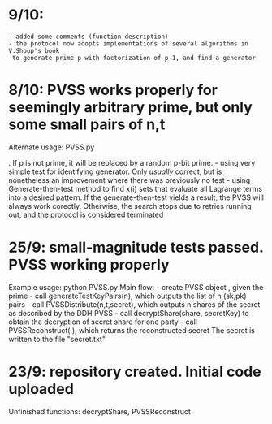 # 9/10: 
	- added some comments (function description)
	- the protocol now adopts implementations of several algorithms in V.Shoup's book
	 to generate prime p with factorization of p-1, and find a generator

# 8/10: PVSS works properly for seemingly arbitrary prime, but only some small pairs of n,t
Alternate usage: PVSS.py <p> <n> <t> <pre-secret>. If p is not prime, it will be replaced by a random p-bit prime.
	- using very simple test for identifying generator. Only *usually* correct, but is nonetheless an improvement where there was previously no test
	- using Generate-then-test method to find x(i) sets that evaluate all Lagrange terms into a desired pattern. If the generate-then-test yields a result, the PVSS will always work corectly. Otherwise, the search stops due to retries running out, and the protocol is considered terminated

# 25/9: small-magnitude tests passed. PVSS working properly

Example usage: python PVSS.py <prime> <n> <t> <pre-secret>
Main flow:
	- create PVSS object , given the prime
	- call generateTestKeyPairs(n), which outputs the list of n (sk,pk) pairs
	- call PVSSDistribute(n,t,secret), which outputs n shares of the secret as described by the DDH PVSS
	- call decryptShare(share, secretKey) to obtain the decryption of secret share for one party
	- call PVSSReconstruct(<list-of-t-parties>,<list-of-t-decrypted-shares>), which returns the reconstructed secret
The secret is written to the file "secret.txt"

# 23/9: repository created. Initial code uploaded
Unfinished functions: decryptShare, PVSSReconstruct